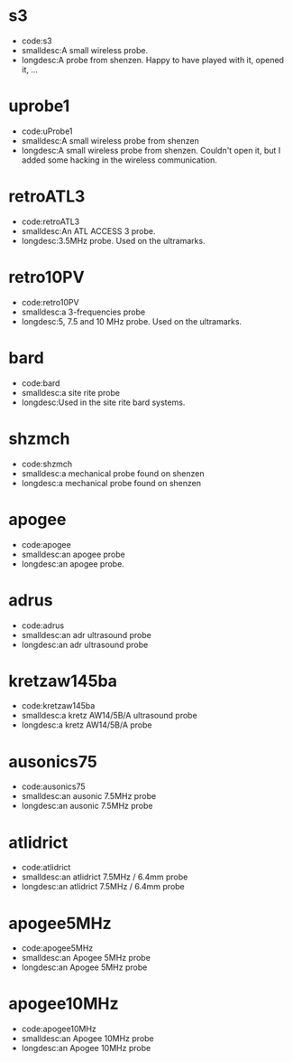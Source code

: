 # s3
* code:s3
* smalldesc:A small wireless probe.
* longdesc:A probe from shenzen. Happy to have played with it, opened it, ...

# uprobe1
* code:uProbe1
* smalldesc:A small wireless probe from shenzen
* longdesc:A small wireless probe from shenzen. Couldn't open it, but I added some hacking in the wireless communication.

# retroATL3
* code:retroATL3
* smalldesc:An ATL ACCESS 3 probe.
* longdesc:3.5MHz probe. Used on the ultramarks.

# retro10PV
* code:retro10PV
* smalldesc:a 3-frequencies probe
* longdesc:5, 7.5 and 10 MHz probe. Used on the ultramarks.

# bard
* code:bard
* smalldesc:a site rite probe
* longdesc:Used in the site rite bard systems.

# shzmch
* code:shzmch
* smalldesc:a mechanical probe found on shenzen
* longdesc:a mechanical probe found on shenzen

# apogee
* code:apogee
* smalldesc:an apogee probe
* longdesc:an apogee probe.

# adrus
* code:adrus
* smalldesc:an adr ultrasound probe
* longdesc:an adr ultrasound probe

# kretzaw145ba
* code:kretzaw145ba
* smalldesc:a kretz AW14/5B/A ultrasound probe
* longdesc:a kretz AW14/5B/A probe

# ausonics75
* code:ausonics75
* smalldesc:an ausonic 7.5MHz probe
* longdesc:an ausonic 7.5MHz probe

# atlidrict
* code:atlidrict
* smalldesc:an atlidrict 7.5MHz / 6.4mm probe
* longdesc:an atlidrict 7.5MHz / 6.4mm probe

# apogee5MHz
* code:apogee5MHz
* smalldesc:an Apogee 5MHz probe
* longdesc:an Apogee 5MHz probe

# apogee10MHz
* code:apogee10MHz
* smalldesc:an Apogee 10MHz probe
* longdesc:an Apogee 10MHz probe

